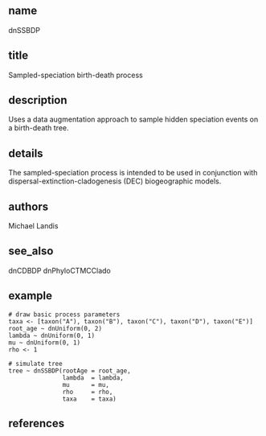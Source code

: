## name
dnSSBDP
## title
Sampled-speciation birth-death process
## description
Uses a data augmentation approach to sample hidden speciation events on
a birth-death tree.
## details
The sampled-speciation process is intended to be used in conjunction with
dispersal-extinction-cladogenesis (DEC) biogeographic models.
## authors
Michael Landis
## see_also
dnCDBDP
dnPhyloCTMCClado
## example
    # draw basic process parameters
    taxa <- [taxon("A"), taxon("B"), taxon("C"), taxon("D"), taxon("E")]
    root_age ~ dnUniform(0, 2)
    lambda ~ dnUniform(0, 1)
    mu ~ dnUniform(0, 1)
    rho <- 1

    # simulate tree
    tree ~ dnSSBDP(rootAge = root_age,
                   lambda  = lambda,
                   mu      = mu,           
                   rho     = rho,
                   taxa    = taxa)
## references
